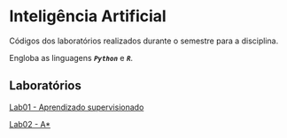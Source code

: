 # Inteligência Artificial

Códigos dos laboratórios realizados durante o semestre para a disciplina.

Engloba as linguagens ***```Python```*** e ***```R```***.

## Laboratórios
[Lab01 - Aprendizado supervisionado](lab1/IA_ativ1.ipynb)

[Lab02 - A*](lab2/Atividade2.pdf)
